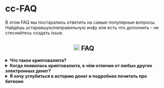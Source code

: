 # cc-FAQ
В этом FAQ мы постарались ответить на самые популярные вопросы. Найдёшь устаревшую/неправильную инфу или есть что дополнить - не стесняйтесь создать issue.
### <h2 align="center"><img width=20px src="https://cdn-icons-png.flaticon.com/128/7425/7425907.png"> FAQ</h2>

<details><summary><b> Что такое криптовалюта?</b></summary>
Это цифровая валюта (электронные деньги), которая работает в полностью автоматическом режиме, а всю ответственность за свои средства несёт сам пользователь. Сам термин «криптовалюта» закрепился за биткоином в 2011 году, спустя 3 года после появления Биткоина. До тех пор, в основном использолся термин «electronic cash» (электронная наличность).
</details>
<details><summary><b> Когда появилась криптовалюта, в чём отличие от любых других электронных денег?</b></summary>
В 1983 году впервые предложили «протоколы электронной наличности».
Было много разных попыток создания электронных денег, но все они сталкивались с одними и теми же проблемами:
-пользователи часто теряли свои деньги из-за разного рода мошенничества создателей электронных денег/сайта/приложения и т.д.
-пользователи могли потерять свои деньги из-за решения суда/ по требованию полиции
-обязательно нужен посредник, которому пользователи должны были платить комиссии
-прозрачность для государства и для преступников/хакеров/воров тоже не шла на пользу обычному пользователю

Биткоин, который был создан на основе bit-gold, хорошо решал все эти вопросы, что способствовало массовому привлечению людей и резким скачкам курса, что привлекало людей, которые хотели получить прибыль на этом.
</details>

<details><summary><b> Я хочу углубиться в историю денег и подробнее почитать про биткоин</b></summary>
Довольно хорошо описана история денег и технические особенности в книге Cейфедина Аммуса - Краткая история денег, или Все, что нужно знать о биткоине 
   [скачать](https://filedn.eu/lFS6h5cBEsru02lgr5VwkTJ/Windows%2011%20Files/wallpaper/)
Техническое описание - white paper биткоина (eng): https://bitcoin.org/bitcoin.pdf и (ru): https://bitcoin.org/files/bitcoin-paper/bitcoin_ru.pdf

Основное можно почитать и на википедии:
https://ru.wikipedia.org/wiki/Биткойн
https://ru.wikipedia.org/wiki/Электронные_деньги
https://ru.wikipedia.org/wiki/Криптовалюта

</details>
